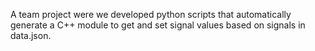 A team project were we developed python scripts that automatically generate a C++ module to get and set signal values based on signals in data.json.
